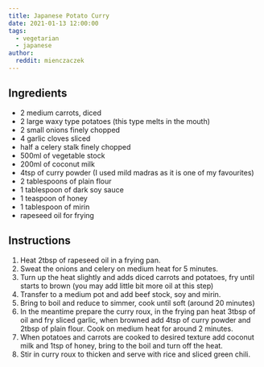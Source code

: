 ```yaml
---
title: Japanese Potato Curry
date: 2021-01-13 12:00:00
tags: 
  - vegetarian
  - japanese
author:
  reddit: mienczaczek
---
```


## Ingredients

- 2 medium carrots, diced
- 2 large waxy type potatoes (this type melts in the mouth)
- 2 small onions finely chopped
- 4 garlic cloves sliced
- half a celery stalk finely chopped
- 500ml of vegetable stock
- 200ml of coconut milk
- 4tsp of curry powder (I used mild madras as it is one of my favourites)
- 2 tablespoons of plain flour
- 1 tablespoon of dark soy sauce
- 1 teaspoon of honey
- 1 tablespoon of mirin
- rapeseed oil for frying

## Instructions

1. Heat 2tbsp of rapeseed oil in a frying pan.
2. Sweat the onions and celery on medium heat for 5 minutes.
3. Turn up the heat slightly and adds diced carrots and potatoes, fry until starts to brown (you may add little bit more oil at this step)
4. Transfer to a medium pot and add beef stock, soy and mirin.
5. Bring to boil and reduce to simmer, cook until soft (around 20 minutes)
6. In the meantime prepare the curry roux, in the frying pan heat 3tbsp of oil and fry sliced garlic, when browned add 4tsp of curry powder and 2tbsp of plain flour. Cook on medium heat for around 2 minutes.
7. When potatoes and carrots are cooked to desired texture add coconut milk and 1tsp of honey, bring to the boil and turn off the heat.
8. Stir in curry roux to thicken and serve with rice and sliced green chili.
